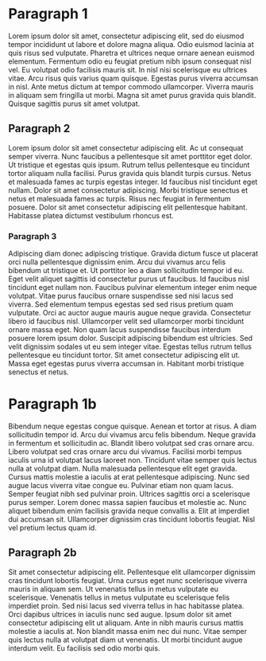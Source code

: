 # Paragraph 1
Lorem ipsum dolor sit amet, consectetur adipiscing elit, sed do eiusmod tempor incididunt ut labore et dolore magna aliqua. Odio euismod lacinia at quis risus sed vulputate. Pharetra et ultrices neque ornare aenean euismod elementum. Fermentum odio eu feugiat pretium nibh ipsum consequat nisl vel. Eu volutpat odio facilisis mauris sit. In nisl nisi scelerisque eu ultrices vitae. Arcu risus quis varius quam quisque. Egestas purus viverra accumsan in nisl. Ante metus dictum at tempor commodo ullamcorper. Viverra mauris in aliquam sem fringilla ut morbi. Magna sit amet purus gravida quis blandit. Quisque sagittis purus sit amet volutpat.

## Paragraph 2
Lorem ipsum dolor sit amet consectetur adipiscing elit. Ac ut consequat semper viverra. Nunc faucibus a pellentesque sit amet porttitor eget dolor. Ut tristique et egestas quis ipsum. Rutrum tellus pellentesque eu tincidunt tortor aliquam nulla facilisi. Purus gravida quis blandit turpis cursus. Netus et malesuada fames ac turpis egestas integer. Id faucibus nisl tincidunt eget nullam. Dolor sit amet consectetur adipiscing. Morbi tristique senectus et netus et malesuada fames ac turpis. Risus nec feugiat in fermentum posuere. Dolor sit amet consectetur adipiscing elit pellentesque habitant. Habitasse platea dictumst vestibulum rhoncus est.

### Paragraph 3
Adipiscing diam donec adipiscing tristique. Gravida dictum fusce ut placerat orci nulla pellentesque dignissim enim. Arcu dui vivamus arcu felis bibendum ut tristique et. Ut porttitor leo a diam sollicitudin tempor id eu. Eget velit aliquet sagittis id consectetur purus ut faucibus. Id faucibus nisl tincidunt eget nullam non. Faucibus pulvinar elementum integer enim neque volutpat. Vitae purus faucibus ornare suspendisse sed nisi lacus sed viverra. Sed elementum tempus egestas sed sed risus pretium quam vulputate. Orci ac auctor augue mauris augue neque gravida. Consectetur libero id faucibus nisl. Ullamcorper velit sed ullamcorper morbi tincidunt ornare massa eget. Non quam lacus suspendisse faucibus interdum posuere lorem ipsum dolor. Suscipit adipiscing bibendum est ultricies. Sed velit dignissim sodales ut eu sem integer vitae. Egestas tellus rutrum tellus pellentesque eu tincidunt tortor. Sit amet consectetur adipiscing elit ut. Massa eget egestas purus viverra accumsan in. Habitant morbi tristique senectus et netus.

# Paragraph 1b
Bibendum neque egestas congue quisque. Aenean et tortor at risus. A diam sollicitudin tempor id. Arcu dui vivamus arcu felis bibendum. Neque gravida in fermentum et sollicitudin ac. Blandit libero volutpat sed cras ornare arcu. Libero volutpat sed cras ornare arcu dui vivamus. Facilisi morbi tempus iaculis urna id volutpat lacus laoreet non. Tincidunt vitae semper quis lectus nulla at volutpat diam. Nulla malesuada pellentesque elit eget gravida. Cursus mattis molestie a iaculis at erat pellentesque adipiscing. Nunc sed augue lacus viverra vitae congue eu. Pulvinar etiam non quam lacus. Semper feugiat nibh sed pulvinar proin. Ultrices sagittis orci a scelerisque purus semper. Lorem donec massa sapien faucibus et molestie ac. Nunc aliquet bibendum enim facilisis gravida neque convallis a. Elit at imperdiet dui accumsan sit. Ullamcorper dignissim cras tincidunt lobortis feugiat. Nisl vel pretium lectus quam id.

## Paragraph 2b
Sit amet consectetur adipiscing elit. Pellentesque elit ullamcorper dignissim cras tincidunt lobortis feugiat. Urna cursus eget nunc scelerisque viverra mauris in aliquam sem. Ut venenatis tellus in metus vulputate eu scelerisque. Venenatis tellus in metus vulputate eu scelerisque felis imperdiet proin. Sed nisi lacus sed viverra tellus in hac habitasse platea. Orci dapibus ultrices in iaculis nunc sed augue. Ipsum dolor sit amet consectetur adipiscing elit ut aliquam. Ante in nibh mauris cursus mattis molestie a iaculis at. Non blandit massa enim nec dui nunc. Vitae semper quis lectus nulla at volutpat diam ut venenatis. Ut morbi tincidunt augue interdum velit. Eu facilisis sed odio morbi quis.